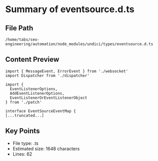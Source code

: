 # Summary of eventsource.d.ts
  
## File Path
`/home/tabs/seo-engineering/automation/node_modules/undici/types/eventsource.d.ts`

## Content Preview
```
import { MessageEvent, ErrorEvent } from './websocket'
import Dispatcher from './dispatcher'

import {
  EventListenerOptions,
  AddEventListenerOptions,
  EventListenerOrEventListenerObject
} from './patch'

interface EventSourceEventMap {
[...truncated...]
```

## Key Points
- File type: .ts
- Estimated size: 1648 characters
- Lines: 62
